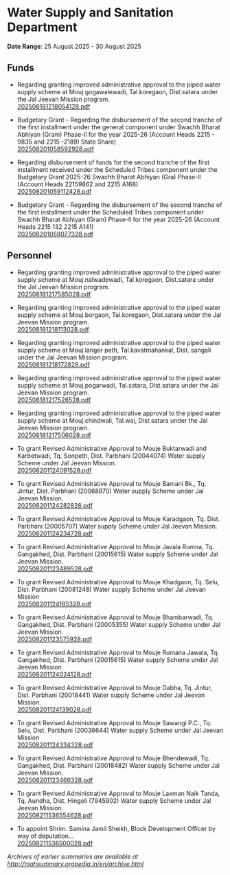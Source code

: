 # Water Supply and Sanitation Department

**Date Range**: 25 August 2025 - 30 August 2025


## Funds
- Regarding granting improved administrative approval to the piped water supply scheme at Mouj.gogawalewadi, Tal.koregaon, Dist.satara under the Jal Jeevan Mission program.\
  [202508181218054128.pdf](https://gr.maharashtra.gov.in/Site/Upload/Government%20Resolutions/English/202508181218054128.pdf)

- Budgetary Grant - Regarding the disbursement of the second tranche of the first installment under the general component under Swachh Bharat Abhiyan (Gram) Phase-ll for the year 2025-26 (Account Heads 2215 - 9835 and 2215 -2189) State Share)\
  [202508201058592928.pdf](https://gr.maharashtra.gov.in/Site/Upload/Government%20Resolutions/English/202508201058592928.pdf)

- Regarding disbursement of funds for the second tranche of the first installment received under the Scheduled Tribes component under the Budgetary Grant 2025-26 Swachh Bharat Abhiyan (Gra) Phase-ll (Account Heads 22159862 and 2215 A168)\
  [202508201059112428.pdf](https://gr.maharashtra.gov.in/Site/Upload/Government%20Resolutions/English/202508201059112428.pdf)

- Budgetary Grant - Regarding the disbursement of the second tranche of the first installment under the Scheduled Tribes component under Swachh Bharat Abhiyan (Gram) Phase-ll for the year 2025-26 (Account Heads 2215  132  2215 A141)\
  [202508201059077328.pdf](https://gr.maharashtra.gov.in/Site/Upload/Government%20Resolutions/English/202508201059077328.pdf)

## Personnel
- Regarding granting improved administrative approval to the piped water supply scheme at Mouj.nalwadewadi, Tal.koregaon, Dist.satara under the Jal Jeevan Mission program.\
  [202508181217585028.pdf](https://gr.maharashtra.gov.in/Site/Upload/Government%20Resolutions/English/202508181217585028.pdf)

- Regarding granting improved administrative approval to the piped water supply scheme at Mouj.borgaon, Tal.koregaon, Dist.satara under the Jal Jeevan Mission program.\
  [202508181218113028.pdf](https://gr.maharashtra.gov.in/Site/Upload/Government%20Resolutions/English/202508181218113028.pdf)

- Regarding granting improved administrative approval to the piped water supply scheme at Mouj.langer peth, Tal.kavatmahankal, Dist. sangali under the Jal Jeevan Mission program.\
  [202508181218172828.pdf](https://gr.maharashtra.gov.in/Site/Upload/Government%20Resolutions/English/202508181218172828.pdf)

- Regarding granting improved administrative approval to the piped water supply scheme at Mouj.pogarwadi, Tal.satara, Dist.satara under the Jal Jeevan Mission program.\
  [202508181217526528.pdf](https://gr.maharashtra.gov.in/Site/Upload/Government%20Resolutions/English/202508181217526528.pdf)

- Regarding granting improved administrative approval to the piped water supply scheme at Mouj.chindwali, Tal.wai, Dist.satara under the Jal Jeevan Mission program.\
  [202508181217506028.pdf](https://gr.maharashtra.gov.in/Site/Upload/Government%20Resolutions/English/202508181217506028.pdf)

- To grant Revised Administrative Approval to Mouje Buktarwadi and Karbetwadi, Tq. Sonpeth, Dist. Parbhani (20044074)  Water supply Scheme under Jal Jeevan Mission.\
  [202508201124091528.pdf](https://gr.maharashtra.gov.in/Site/Upload/Government%20Resolutions/English/202508201124091528.pdf)

- To grant Revised Administrative Approval to Mouje Bamani Bk., Tq. Jintur, Dist. Parbhani (20068970)  Water supply Scheme under Jal Jeevan Mission.\
  [202508201124282828.pdf](https://gr.maharashtra.gov.in/Site/Upload/Government%20Resolutions/English/202508201124282828.pdf)

- To grant Revised Administrative Approval to Mouje Karadgaon, Tq. Dist. Parbhani (20005707)  Water supply Scheme under Jal Jeevan Mission.\
  [202508201124234728.pdf](https://gr.maharashtra.gov.in/Site/Upload/Government%20Resolutions/English/202508201124234728.pdf)

- To grant Revised Administrative Approval to Mouje Javala Rumna, Tq. Gangakhed, Dist. Parbhani (20015615)  Water supply Scheme under Jal Jeevan Mission.\
  [202508201123489528.pdf](https://gr.maharashtra.gov.in/Site/Upload/Government%20Resolutions/English/202508201123489528.pdf)

- To grant Revised Administrative Approval to Mouje Khadgaon, Tq. Selu, Dist. Parbhani (20081248)  Water supply Scheme under Jal Jeevan Mission\
  [202508201124185328.pdf](https://gr.maharashtra.gov.in/Site/Upload/Government%20Resolutions/English/202508201124185328.pdf)

- To grant Revised Administrative Approval to Mouje Bhambarwadi, Tq. Gangakhed, Dist. Parbhani (20005355)  Water supply Scheme under Jal Jeevan Mission.\
  [202508201123575928.pdf](https://gr.maharashtra.gov.in/Site/Upload/Government%20Resolutions/English/202508201123575928.pdf)

- To grant Revised Administrative Approval to Mouje Rumana Jawala, Tq. Gangakhed, Dist. Parbhani (20015615)  Water supply Scheme under Jal Jeevan Mission.\
  [202508201124024128.pdf](https://gr.maharashtra.gov.in/Site/Upload/Government%20Resolutions/English/202508201124024128.pdf)

- To grant Revised Administrative Approval to Mouje Dabha, Tq. Jintur, Dist. Parbhani (20018441)  Water supply Scheme under Jal Jeevan Mission.\
  [202508201124139028.pdf](https://gr.maharashtra.gov.in/Site/Upload/Government%20Resolutions/English/202508201124139028.pdf)

- To grant Revised Administrative Approval to Mouje Sawangi P.C., Tq. Selu, Dist. Parbhani (20036644)  Water supply Scheme under Jal Jeevan Mission\
  [202508201124334328.pdf](https://gr.maharashtra.gov.in/Site/Upload/Government%20Resolutions/English/202508201124334328.pdf)

- To grant Revised Administrative Approval to Mouje Bhendewadi, Tq. Gangakhed, Dist. Parbhani (20018482)  Water supply Scheme under Jal Jeevan Mission.\
  [202508201123466328.pdf](https://gr.maharashtra.gov.in/Site/Upload/Government%20Resolutions/English/202508201123466328.pdf)

- To grant Revised Administrative Approval to Mouje Laxman Naik Tanda, Tq. Aundha, Dist. Hingoli (7945902)  Water supply Scheme under Jal Jeevan Mission.\
  [202508211536554628.pdf](https://gr.maharashtra.gov.in/Site/Upload/Government%20Resolutions/English/202508211536554628.pdf)

- To appoint Shrim. Samina Jamil Sheikh, Block Development Officer by way of deputation...\
  [202508211536500028.pdf](https://gr.maharashtra.gov.in/Site/Upload/Government%20Resolutions/English/202508211536500028.pdf)


*Archives of earlier summaries are available at http://mahsummary.orgpedia.in/en/archive.html*